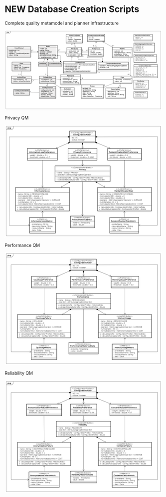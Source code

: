 # NEW Database Creation Scripts
 


Complete quality metamodel and planner infrastructure

![Complete quality metamodel to be used in knowledge](https://github.com/jreluiz/tma-framework-k/blob/master/database/new/models/quality_metamodel_and_planner_infrastructure.png)

Privacy QM

![Complete quality metamodel to be used in knowledge](https://github.com/jreluiz/tma-framework-k/blob/master/database/new/models/privacy_qm.png)

Performance QM

![Complete quality metamodel to be used in knowledge](https://github.com/jreluiz/tma-framework-k/blob/master/database/new/models/performance_qm.png)

Reliability QM

![Complete quality metamodel to be used in knowledge](https://github.com/jreluiz/tma-framework-k/blob/master/database/new/models/reliability_qm.png)
